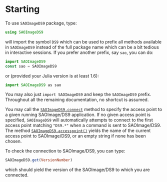 # Starting



To use `SAOImageDS9` package, type:

```julia
using SAOImageDS9
```

will import the symbol `DS9` which can be used to prefix all methods
available in `SAOImageDS9` instead of the full package name which can be a bit
tedious in interactive sessions.  If you prefer another prefix, say `sao`,
you can do:

```julia
import SAOImageDS9
const sao = SAOImageDS9
```

or (provided your Julia version is at least 1.6):

```julia
import SAOImageDS9 as sao
```

You may also just `import SAOImageDS9` and keep the `SAOImageDS9` prefix.
Throughout all the remaining documentation, no shortcut is assumed.

You may call the [`SAOImageDS9.connect`](@ref) method to specify the access
point to a given running SAOImage/DS9 application.  If no given access point is
specified, `SAOImageDS9` will automatically attempts to connect to the first
access point matching `"DS9.*"` when a command is sent to SAOImage/DS9.  The
method [`SAOImageDS9.accesspoint()`](@ref) yields the name of the current
access point to SAOImage/DS9, or an empty string if none has been chosen.

To check the connection to SAOImage/DS9, you can type:

```julia
SAOImageDS9.get(VersionNumber)
```

which should yield the version of the SAOImage/DS9 to which you are connected.
